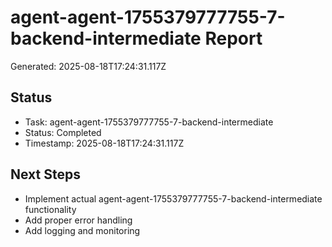 # agent-agent-1755379777755-7-backend-intermediate Report

Generated: 2025-08-18T17:24:31.117Z

## Status
- Task: agent-agent-1755379777755-7-backend-intermediate
- Status: Completed
- Timestamp: 2025-08-18T17:24:31.117Z

## Next Steps
- Implement actual agent-agent-1755379777755-7-backend-intermediate functionality
- Add proper error handling
- Add logging and monitoring
